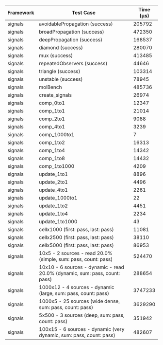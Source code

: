 | Framework | Test Case | Time (μs) |
| --- | --- | --- |
| signals | avoidablePropagation (success) | 205792 |
| signals | broadPropagation (success) | 472350 |
| signals | deepPropagation (success) | 168537 |
| signals | diamond (success) | 280070 |
| signals | mux (success) | 413485 |
| signals | repeatedObservers (success) | 44646 |
| signals | triangle (success) | 103314 |
| signals | unstable (success) | 78945 |
| signals | molBench | 485736 |
| signals | create_signals | 26974 |
| signals | comp_0to1 | 12347 |
| signals | comp_1to1 | 21014 |
| signals | comp_2to1 | 9088 |
| signals | comp_4to1 | 3239 |
| signals | comp_1000to1 | 7 |
| signals | comp_1to2 | 16313 |
| signals | comp_1to4 | 14342 |
| signals | comp_1to8 | 14432 |
| signals | comp_1to1000 | 4209 |
| signals | update_1to1 | 8896 |
| signals | update_2to1 | 4496 |
| signals | update_4to1 | 2261 |
| signals | update_1000to1 | 22 |
| signals | update_1to2 | 4451 |
| signals | update_1to4 | 2234 |
| signals | update_1to1000 | 43 |
| signals | cellx1000 (first: pass, last: pass) | 11081 |
| signals | cellx2500 (first: pass, last: pass) | 38110 |
| signals | cellx5000 (first: pass, last: pass) | 86953 |
| signals | 10x5 - 2 sources - read 20.0% (simple, sum: pass, count: pass) | 524470 |
| signals | 10x10 - 6 sources - dynamic - read 20.0% (dynamic, sum: pass, count: pass) | 288654 |
| signals | 1000x12 - 4 sources - dynamic (large, sum: pass, count: pass) | 3747233 |
| signals | 1000x5 - 25 sources (wide dense, sum: pass, count: pass) | 3629290 |
| signals | 5x500 - 3 sources (deep, sum: pass, count: pass) | 351942 |
| signals | 100x15 - 6 sources - dynamic (very dynamic, sum: pass, count: pass) | 482607 |
